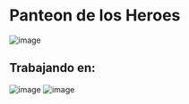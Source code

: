 # Panteon de los Heroes
![image](https://github.com/amandamaduro/TP_PanteonDeLosHeroes/assets/70351967/55826c50-4910-4bc5-ba77-acd599ab4d78)
## Trabajando en:
![image](https://github.com/amandamaduro/TP_PanteonDeLosHeroes/assets/70351967/517c18e6-9d35-4d18-bafd-43c8d10eec98)
![image](https://github.com/amandamaduro/TP_PanteonDeLosHeroes/assets/70444688/077adc0b-0982-4768-8066-1112f9a29835)




